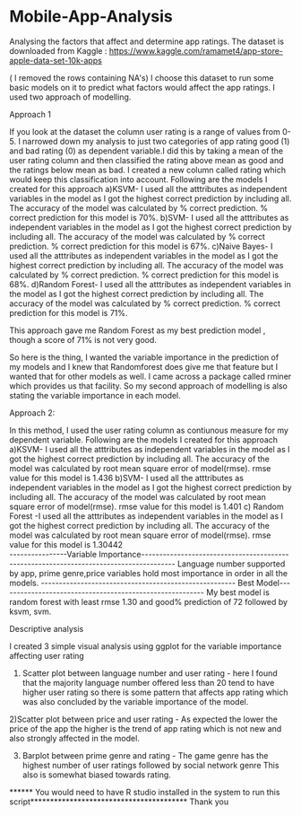 # Mobile-App-Analysis
Analysing the factors that affect and determine app ratings.
The dataset is downloaded from Kaggle : https://www.kaggle.com/ramamet4/app-store-apple-data-set-10k-apps
 
 ( I removed the rows containing NA's)
I choose this dataset to run some basic models on it to predict what factors would affect the app ratings. I used two approach
of modelling.

Approach 1

 If you look at the dataset the column user rating is a range of values from 0-5. I narrowed down my analysis to just two categories
of app rating good (1) and bad rating (0) as dependent variable.I did this by taking a mean of the user rating column and then classified the rating above mean
as good and the ratings below mean as bad. I created a new column called rating which would keep this classification into account.
Following are the models I created for this approach
a)KSVM- I used all the atttributes as independent variables in the model as I got the highest correct prediction by including all.
        The accuracy of the model was calculated by % correct prediction. % correct prediction for this model is 70%.
b)SVM- I used all the atttributes as independent variables in the model as I got the highest correct prediction by including all.
       The accuracy of the model was calculated by % correct prediction. % correct prediction for this model is 67%.
c)Naive Bayes- I used all the atttributes as independent variables in the model as I got the highest correct prediction by including all.
               The accuracy of the model was calculated by % correct prediction. % correct prediction for this model is 68%.
d)Random Forest- I used all the atttributes as independent variables in the model as I got the highest correct prediction by including all.
                 The accuracy of the model was calculated by % correct prediction. % correct prediction for this model is 71%.
                 
This approach gave me Random Forest as my best prediction model , though a score of 71% is not very good.

So here is the thing, I wanted the variable importance in the prediction of my models and I knew that Randomforest does give me that feature
but I wanted that for other models as well. I came across a package called rminer which provides us that facility. So my second approach
of modelling is also stating the variable importance in each model.

Approach 2:

In this method, I used the user rating column as contiunous measure for my dependent variable.
Following are the models I created for this approach
a)KSVM- I used all the atttributes as independent variables in the model as I got the highest correct prediction by including all.
        The accuracy of the model was calculated by root mean square error of model(rmse). rmse value for this model is 1.436
b)SVM-  I used all the atttributes as independent variables in the model as I got the highest correct prediction by including all.
        The accuracy of the model was calculated by root mean square error of model(rmse). rmse value for this model is 1.401
c) Random Forest -I used all the atttributes as independent variables in the model as I got the highest correct prediction by including all.
        The accuracy of the model was calculated by root mean square error of model(rmse). rmse value for this model is 1.30442     
----------------Variable Importance---------------------------------------------------------------------------------------
Language number supported by app, prime genre,price variables hold most importance in order in all the models. 
------------------------------------------------------ Best Model---------------------------------------------------------
My best model is random forest with least rmse 1.30 and good% prediction of 72 followed by ksvm, svm.

Descriptive analysis

I created 3 simple visual analysis using ggplot for the variable importance affecting user rating
1) Scatter plot between language number and user rating - here I found that the majority language number offered less than 20 tend to have higher user rating so there is some pattern that affects app rating which was also concluded by the variable importance of the model.

2)Scatter plot between price and user rating - As expected the lower the price of the app the higher is the trend of app rating which is not new and also strongly affected in the model.

3) Barplot between prime genre and rating - The  game genre has the highest number of user ratings followed by social network genre This
also is somewhat biased towards rating.
                 
                 
                 
****** You would need to have R studio installed in the system to run this script****************************************
Thank you
                 
